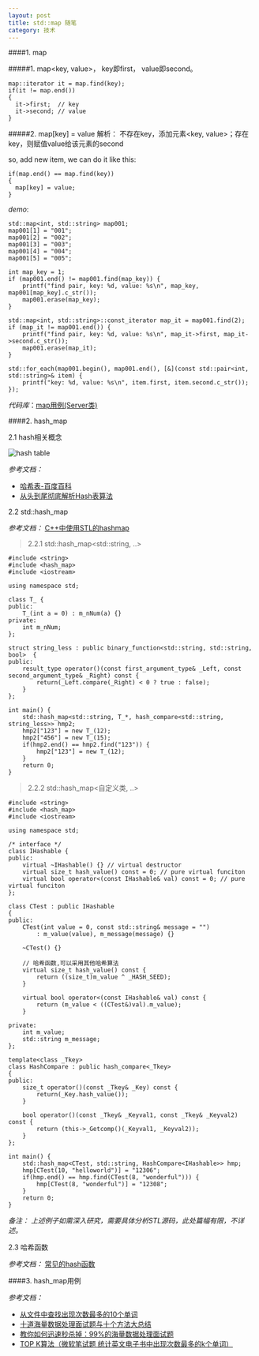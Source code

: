 ```yaml
---
layout: post
title: std::map 随笔
category: 技术
---
```


####1. map

#####1. map<key, value>， key即first， value即second。

    map::iterator it = map.find(key);
    if(it != map.end())
    {
      it->first;  // key
      it->second; // value
    }

#####2. map[key] = value 解析： 不存在key，添加元素<key, value>；存在key，则赋值value给该元素的second

so, add new item, we can do it like this:

    if(map.end() == map.find(key))
    {
      map[key] = value;
    }

*demo*:

```
std::map<int, std::string> map001;
map001[1] = "001";
map001[2] = "002";
map001[3] = "003";
map001[4] = "004";
map001[5] = "005";

int map_key = 1;
if (map001.end() != map001.find(map_key)) {
	printf("find pair, key: %d, value: %s\n", map_key, map001[map_key].c_str());
	map001.erase(map_key);
}

std::map<int, std::string>::const_iterator map_it = map001.find(2);
if (map_it != map001.end()) {
	printf("find pair, key: %d, value: %s\n", map_it->first, map_it->second.c_str());
	map001.erase(map_it);
}

std::for_each(map001.begin(), map001.end(), [&](const std::pair<int, std::string>& item) {
	printf("key: %d, value: %s\n", item.first, item.second.c_str());
});
```

*代码库*：[map用例(Server类)](https://github.com/lsclone/design_pattern/tree/master/design_pattern_command "map")

####2. hash_map

2.1 hash相关概念

![hash table](http://images.cnitblog.com/blog/569113/201311/17204612-ad8630243b8e4d83ab47c93b216dc869.jpg "hash")

*参考文档：*

* [哈希表-百度百科](http://baike.baidu.com/view/329976.htm "hash")
* [从头到尾彻底解析Hash表算法](http://kb.cnblogs.com/page/189480/ "hash")

2.2 std::hash_map

*参考文档：* [C++中使用STL的hashmap](http://blog.csdn.net/srzhz/article/details/7881946 "hash_map")

> 2.2.1 std::hash_map\<std::string, ..\>

```
#include <string>
#include <hash_map>
#include <iostream>

using namespace std;

class T_ {
public:
	T_(int a = 0) : m_nNum(a) {}
private:
	int m_nNum;
};

struct string_less : public binary_function<std::string, std::string, bool>  {
public:
    result_type operator()(const first_argument_type& _Left, const second_argument_type& _Right) const {
        return(_Left.compare(_Right) < 0 ? true : false);
    }
};

int main() {
	std::hash_map<std::string, T_*, hash_compare<std::string, string_less>> hmp2;
	hmp2["123"] = new T_(12);
	hmp2["456"] = new T_(15);
	if(hmp2.end() == hmp2.find("123")) {
		hmp2["123"] = new T_(12);
	}
	return 0;
}
```

> 2.2.2 std::hash_map<自定义类, ..>

```
#include <string>
#include <hash_map>
#include <iostream>

using namespace std;

/* interface */
class IHashable {
public:
	virtual ~IHashable() {} // virtual destructor
	virtual size_t hash_value() const = 0; // pure virtual funciton
	virtual bool operator<(const IHashable& val) const = 0; // pure virtual funciton
};

class CTest : public IHashable   
{    
public:   
    CTest(int value = 0, const std::string& message = "") 
		: m_value(value), m_message(message) {}

	~CTest() {}

    // 哈希函数,可以采用其他哈希算法
    virtual size_t hash_value() const {  
        return ((size_t)m_value ^ _HASH_SEED);
    }  
              
    virtual bool operator<(const IHashable& val) const {   
        return (m_value < ((CTest&)val).m_value);   
    }   

private:   
    int m_value;   
    std::string m_message;  
}; 

template<class _Tkey>   
class HashCompare : public hash_compare<_Tkey>   
{   
public:   
    size_t operator()(const _Tkey& _Key) const {   
        return(_Key.hash_value());   
    }  
  
    bool operator()(const _Tkey& _Keyval1, const _Tkey& _Keyval2) const {   
        return (this->_Getcomp()(_Keyval1, _Keyval2));
    }   
};  

int main() {
	std::hash_map<CTest, std::string, HashCompare<IHashable>> hmp;
	hmp[CTest(10, "helloworld")] = "12306";
	if(hmp.end() == hmp.find(CTest(8, "wonderful"))) {
		hmp[CTest(8, "wonderful")] = "12308";
	}
	return 0;
}
```

*备注： 上述例子如需深入研究，需要具体分析STL源码，此处篇幅有限，不详述。*

2.3 哈希函数

*参考文档：* [常见的hash函数](http://blog.csdn.net/mycomputerxiaomei/article/details/7641221 "hash_map")

####3. hash_map用例

*参考文档：*

* [从文件中查找出现次数最多的10个单词](http://blog.csdn.net/bill_ming/article/details/8191751 "hash")
* [十道海量数据处理面试题与十个方法大总结](http://blog.csdn.net/v_july_v/article/details/6279498 "hash")
* [教你如何迅速秒杀掉：99%的海量数据处理面试题](http://blog.csdn.net/v_july_v/article/details/7382693 "hash")
* [TOP K算法（微软笔试题 统计英文电子书中出现次数最多的k个单词）](http://blog.csdn.net/calmreason/article/details/7772132 "hash")
